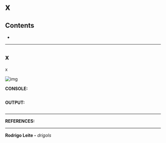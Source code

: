 # x

## Contents

 - [](#)

---

<div id=""></div>

## x

x


![img](images/)  

**CONSOLE:**  
```python

```

**OUTPUT:**  
```python

```

---

**REFERENCES:**  
[]()  

---

**Rodrigo Leite -** *drigols*
